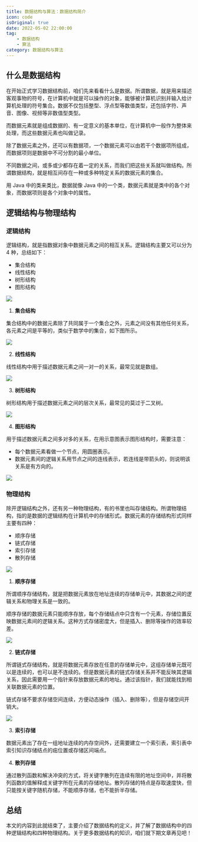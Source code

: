 ```yaml
---
title: 数据结构与算法：数据结构简介
icon: code
isOriginal: true
date: 2022-05-02 22:00:00
tag: 
    - 数据结构
    - 算法
category: 数据结构与算法
---
```


## 什么是数据结构

在开始正式学习数据结构前，咱们先来看看什么是数据。所谓数据，就是用来描述客观事物的符号，在计算机中就是可以操作的对象，能够被计算机识别并输入给计算机处理的符号集合。数据不仅包括整型、浮点型等数值类型，还包括字符、声音、图像、视频等非数值型类型。

而数据元素就是组成数据的、有一定意义的基本单位，在计算机中一般作为整体来处理，而这些数据元素也叫做记录。

除了数据元素之外，还可以有数据项，一个数据元素可以由若干个数据项所组成，而数据项则是数据中不可分割的最小单位。

不同数据之间，或多或少都存在着一定的关系，而我们把这些关系就叫做结构。所谓数据结构，就是相互间存在一种或多种特定关系的数据元素的集合。

用 Java 中的类来类比，数据就像 Java 中的一个类，数据元素就是类中的各个对象，而数据项则是各个对象中的属性。

## 逻辑结构与物理结构

### 逻辑结构

逻辑结构，就是指数据对象中数据元素之间的相互关系。逻辑结构主要又可以分为 4 种，总结如下：

-   集合结构
-   线性结构
-   树形结构
-   图形结构

![](https://cdn.jsdelivr.net/gh/cunyu1943/blog-imgs@main/2022/05/image-20220502224347120.png)

1.   **集合结构**

集合结构中的数据元素除了共同属于一个集合之外，元素之间没有其他任何关系，各元素之间是平等的，类似于数学中的集合，如下图所示。

![](https://cdn.jsdelivr.net/gh/cunyu1943/blog-imgs@main/2022/05/image-20220502153924771.png)

2.   **线性结构**

线性结构中用于描述数据元素之间一对一的关系，最常见就是数组。

![](https://cdn.jsdelivr.net/gh/cunyu1943/blog-imgs@main/2022/05/image-20220502162333322.png)

3.   **树形结构**

树形结构用于描述数据元素之间的层次关系，最常见的莫过于二叉树。

![](https://cdn.jsdelivr.net/gh/cunyu1943/blog-imgs@main/2022/05/image-20220502163054693.png)

4.   **图形结构**

用于描述数据元素之间多对多的关系，在用示意图表示图形结构时，需要注意：

-   每个数据元素看做一个节点，用圆圈表示。
-   数据元素间的逻辑关系用节点之间的连线表示，若连线是带箭头的，则说明该关系是有方向的。

![](https://cdn.jsdelivr.net/gh/cunyu1943/blog-imgs@main/2022/05/image-20220502213748625.png)

### 物理结构

除开逻辑结构之外，还有另一种物理结构，有的书里也叫存储结构。所谓物理结构，指的是数据的逻辑结构在计算机中的存储形式。数据元素的存储结构形式同样主要有四种：

-   顺序存储
-   链式存储
-   索引存储
-   散列存储

![](https://cdn.jsdelivr.net/gh/cunyu1943/blog-imgs@main/2022/05/image-20220502224756094.png)

1.   **顺序存储**

所谓顺序存储结构，就是把数据元素放在地址连续的存储单元中，其数据之间的逻辑关系和物理关系是一致的。

顺序存储的数据元素只能顺序存放，每个存储结点中只含有一个元素，存储位置反映数据元素间的逻辑关系。这种方式存储密度大，但是插入、删除等操作的效率较差。

![](https://cdn.jsdelivr.net/gh/cunyu1943/blog-imgs@main/2022/05/image-20220502215536213.png)

2.   **链式存储**

所谓链式存储结构，就是将数据元素存放在任意的存储单元中，这组存储单元既可以是连续的，也可以是不连续的。但是数据元素的链式存储关系并不能反映其逻辑关系，因此需要用一个指针来存放数据元素的地址。通过该指针，我们就能找到相关联数据元素的位置。

链式存储不要求存储空间连续，方便动态操作（插入、删除等），但是存储空间开销大。

![](https://cdn.jsdelivr.net/gh/cunyu1943/blog-imgs@main/2022/05/image-20220502221418236.png)

3.   **索引存储**

数据元素出了存在一组地址连续的内存空间外，还需要建立一个索引表，索引表中索引知识存储结点的㽾位置或存储区间端点。

4.   **散列存储**

通过散列函数和解决冲突的方式，将关键字散列在连续有限的地址空间中，并将散列函数的值解释成关键字所在元素的存储地址。散列存储的特点是存取速度快，但只能按关键字随机存储，不能顺序存储，也不能折半存储。

## 总结

本文的内容到此就结束了，主要介绍了数据结构的定义，并了解了数据结构中的四种逻辑结构和四种物理结构。关于更多数据结构的知识，咱们就下期文章再见吧！
